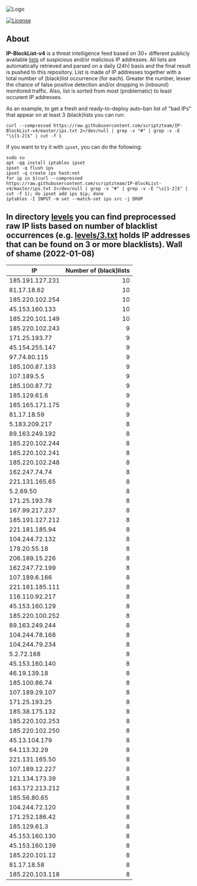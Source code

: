 ![Logo](https://i.imgur.com/PyKLAe7.png)

[![License](https://img.shields.io/badge/license-The_Unlicense-red.svg)](https://unlicense.org/)

About
----

**IP-BlockList-v4** is a threat intelligence feed based on 30+ different publicly available [lists](https://github.com/stamparm/maltrail) of suspicious and/or malicious IP addresses. All lists are automatically retrieved and parsed on a daily (24h) basis and the final result is pushed to this repository. List is made of IP addresses together with a total number of (black)list occurrence (for each). Greater the number, lesser the chance of false positive detection and/or dropping in (inbound) monitored traffic. Also, list is sorted from most (problematic) to least occurent IP addresses.

As an example, to get a fresh and ready-to-deploy auto-ban list of "bad IPs" that appear on at least 3 (black)lists you can run:

```
curl --compressed https://raw.githubusercontent.com/scriptzteam/IP-BlockList-v4/master/ips.txt 2>/dev/null | grep -v "#" | grep -v -E "\s[1-2]$" | cut -f 1
```

If you want to try it with `ipset`, you can do the following:

```
sudo su
apt -qq install iptables ipset
ipset -q flush ips
ipset -q create ips hash:net
for ip in $(curl --compressed https://raw.githubusercontent.com/scriptzteam/IP-BlockList-v4/master/ips.txt 2>/dev/null | grep -v "#" | grep -v -E "\s[1-2]$" | cut -f 1); do ipset add ips $ip; done
iptables -I INPUT -m set --match-set ips src -j DROP
```

In directory [levels](levels) you can find preprocessed raw IP lists based on number of blacklist occurrences (e.g. [levels/3.txt](levels/3.txt) holds IP addresses that can be found on 3 or more blacklists).
Wall of shame (2022-01-08)
----

|IP|Number of (black)lists|
|---|--:|
185.191.127.231|10
81.17.18.62|10
185.220.102.254|10
45.153.160.133|10
185.220.101.149|10
185.220.102.243|9
171.25.193.77|9
45.154.255.147|9
97.74.80.115|9
185.100.87.133|9
107.189.5.5|9
185.100.87.72|9
185.129.61.6|9
185.165.171.175|9
81.17.18.59|9
5.183.209.217|8
89.163.249.192|8
185.220.102.244|8
185.220.102.241|8
185.220.102.248|8
162.247.74.74|8
221.131.165.65|8
5.2.69.50|8
171.25.193.78|8
167.99.217.237|8
185.191.127.212|8
221.181.185.94|8
104.244.72.132|8
178.20.55.18|8
206.189.15.226|8
162.247.72.199|8
107.189.6.166|8
221.181.185.111|8
116.110.92.217|8
45.153.160.129|8
185.220.100.252|8
89.163.249.244|8
104.244.78.168|8
104.244.79.234|8
5.2.72.168|8
45.153.160.140|8
46.19.139.18|8
185.100.86.74|8
107.189.29.107|8
171.25.193.25|8
185.38.175.132|8
185.220.102.253|8
185.220.102.250|8
45.13.104.179|8
64.113.32.29|8
221.131.165.50|8
107.189.12.227|8
121.134.173.39|8
163.172.213.212|8
185.56.80.65|8
104.244.72.120|8
171.252.186.42|8
185.129.61.3|8
45.153.160.130|8
45.153.160.139|8
185.220.101.12|8
81.17.18.58|8
185.220.103.118|8
